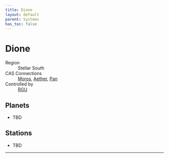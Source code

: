 ```yaml
---
title: Dione
layout: default
parent: Systems
has_toc: false
---
```


# Dione
<dl>
    <dt>Region</dt><dd>Stellar South</dd>
    <dt>CAS Connections</dt><dd><a href="../moros/">Moros</a>, <a href="../aether/">Aether</a>, <a href="../pan/">Pan</a></dd>
    <dt>Controlled by</dt><dd><a href="../../factions/rgu.html">RGU</a></dd>
    <!-- <dt>Population</dt><dd>///</dd> -->
</dl>

## Planets
* TBD

## Stations
* TBD

----
